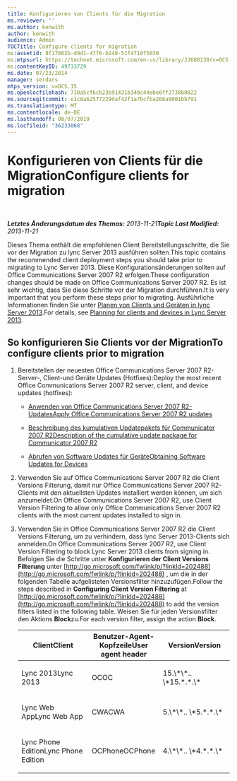 ```yaml
---
title: Konfigurieren von Clients für die Migration
ms.reviewer: ''
ms.author: kenwith
author: kenwith
audience: Admin
TOCTitle: Configure clients for migration
ms:assetid: 8f17862b-d9d1-47f6-b248-51f4710f5030
ms:mtpsurl: https://technet.microsoft.com/en-us/library/JJ688130(v=OCS.15)
ms:contentKeyID: 49733729
ms.date: 07/23/2014
manager: serdars
mtps_version: v=OCS.15
ms.openlocfilehash: 710a5cf6cb23b91431b340c44ebe6ff2738b0822
ms.sourcegitcommit: e1c8a62577229daf42f1a7bcfba268a9001bb791
ms.translationtype: MT
ms.contentlocale: de-DE
ms.lasthandoff: 08/07/2019
ms.locfileid: "36233068"
---
```

<div data-xmlns="http://www.w3.org/1999/xhtml">

<div class="topic" data-xmlns="http://www.w3.org/1999/xhtml" data-msxsl="urn:schemas-microsoft-com:xslt" data-cs="http://msdn.microsoft.com/en-us/">

<div data-asp="http://msdn2.microsoft.com/asp">

# <a name="configure-clients-for-migration"></a><span data-ttu-id="09fcf-102">Konfigurieren von Clients für die Migration</span><span class="sxs-lookup"><span data-stu-id="09fcf-102">Configure clients for migration</span></span>

</div>

<div id="mainSection">

<div id="mainBody">

<span> </span>

<span data-ttu-id="09fcf-103">_**Letztes Änderungsdatum des Themas:** 2013-11-21_</span><span class="sxs-lookup"><span data-stu-id="09fcf-103">_**Topic Last Modified:** 2013-11-21_</span></span>

<span data-ttu-id="09fcf-104">Dieses Thema enthält die empfohlenen Client Bereitstellungsschritte, die Sie vor der Migration zu lync Server 2013 ausführen sollten.</span><span class="sxs-lookup"><span data-stu-id="09fcf-104">This topic contains the recommended client deployment steps you should take prior to migrating to Lync Server 2013.</span></span> <span data-ttu-id="09fcf-105">Diese Konfigurationsänderungen sollten auf Office Communications Server 2007 R2 erfolgen.</span><span class="sxs-lookup"><span data-stu-id="09fcf-105">These configuration changes should be made on Office Communications Server 2007 R2.</span></span> <span data-ttu-id="09fcf-106">Es ist sehr wichtig, dass Sie diese Schritte vor der Migration durchführen.</span><span class="sxs-lookup"><span data-stu-id="09fcf-106">It is very important that you perform these steps prior to migrating.</span></span> <span data-ttu-id="09fcf-107">Ausführliche Informationen finden Sie unter [Planen von Clients und Geräten in lync Server 2013](lync-server-2013-planning-for-clients-and-devices.md).</span><span class="sxs-lookup"><span data-stu-id="09fcf-107">For details, see [Planning for clients and devices in Lync Server 2013](lync-server-2013-planning-for-clients-and-devices.md).</span></span>

<div>

## <a name="to-configure-clients-prior-to-migration"></a><span data-ttu-id="09fcf-108">So konfigurieren Sie Clients vor der Migration</span><span class="sxs-lookup"><span data-stu-id="09fcf-108">To configure clients prior to migration</span></span>

1.  <span data-ttu-id="09fcf-109">Bereitstellen der neuesten Office Communications Server 2007 R2-Server-, Client-und Geräte Updates (Hotfixes):</span><span class="sxs-lookup"><span data-stu-id="09fcf-109">Deploy the most recent Office Communications Server 2007 R2 server, client, and device updates (hotfixes):</span></span>
    
      - [<span data-ttu-id="09fcf-110">Anwenden von Office Communications Server 2007 R2-Updates</span><span class="sxs-lookup"><span data-stu-id="09fcf-110">Apply Office Communications Server 2007 R2 updates</span></span>](apply-office-communications-server-2007-r2-updates.md)
    
      - [<span data-ttu-id="09fcf-111">Beschreibung des kumulativen Updatepakets für Communicator 2007 R2</span><span class="sxs-lookup"><span data-stu-id="09fcf-111">Description of the cumulative update package for Communicator 2007 R2</span></span>](http://go.microsoft.com/fwlink/p/?linkid=335808)
    
      - [<span data-ttu-id="09fcf-112">Abrufen von Software Updates für Geräte</span><span class="sxs-lookup"><span data-stu-id="09fcf-112">Obtaining Software Updates for Devices</span></span>](http://go.microsoft.com/fwlink/?linkid=335809)

2.  <span data-ttu-id="09fcf-113">Verwenden Sie auf Office Communications Server 2007 R2 die Client Versions Filterung, damit nur Office Communications Server 2007 R2-Clients mit den aktuellsten Updates installiert werden können, um sich anzumeldet.</span><span class="sxs-lookup"><span data-stu-id="09fcf-113">On Office Communications Server 2007 R2, use Client Version Filtering to allow only Office Communications Server 2007 R2 clients with the most current updates installed to sign in.</span></span>

3.  <span data-ttu-id="09fcf-114">Verwenden Sie in Office Communications Server 2007 R2 die Client Versions Filterung, um zu verhindern, dass lync Server 2013-Clients sich anmelden.</span><span class="sxs-lookup"><span data-stu-id="09fcf-114">On Office Communications Server 2007 R2, use Client Version Filtering to block Lync Server 2013 clients from signing in.</span></span> <span data-ttu-id="09fcf-115">Befolgen Sie die Schritte unter **Konfigurieren der Client Versions Filterung** unter [http://go.microsoft.com/fwlink/p/?linkId=202488](http://go.microsoft.com/fwlink/p/?linkid=202488) , um die in der folgenden Tabelle aufgelisteten Versionsfilter hinzuzufügen.</span><span class="sxs-lookup"><span data-stu-id="09fcf-115">Follow the steps described in **Configuring Client Version Filtering** at [http://go.microsoft.com/fwlink/p/?linkId=202488](http://go.microsoft.com/fwlink/p/?linkid=202488) to add the version filters listed in the following table.</span></span> <span data-ttu-id="09fcf-116">Weisen Sie für jeden Versionsfilter den Aktions **Block**zu.</span><span class="sxs-lookup"><span data-stu-id="09fcf-116">For each version filter, assign the action **Block**.</span></span>
    
    
    <table>
    <colgroup>
    <col style="width: 33%" />
    <col style="width: 33%" />
    <col style="width: 33%" />
    </colgroup>
    <thead>
    <tr class="header">
    <th><span data-ttu-id="09fcf-117">Client</span><span class="sxs-lookup"><span data-stu-id="09fcf-117">Client</span></span></th>
    <th><span data-ttu-id="09fcf-118">Benutzer-Agent-Kopfzeile</span><span class="sxs-lookup"><span data-stu-id="09fcf-118">User agent header</span></span></th>
    <th><span data-ttu-id="09fcf-119">Version</span><span class="sxs-lookup"><span data-stu-id="09fcf-119">Version</span></span></th>
    </tr>
    </thead>
    <tbody>
    <tr class="odd">
    <td><p><span data-ttu-id="09fcf-120">Lync 2013</span><span class="sxs-lookup"><span data-stu-id="09fcf-120">Lync 2013</span></span></p></td>
    <td><p><span data-ttu-id="09fcf-121">OC</span><span class="sxs-lookup"><span data-stu-id="09fcf-121">OC</span></span></p></td>
    <td><p><span data-ttu-id="09fcf-122">15.\*\*.. \*</span><span class="sxs-lookup"><span data-stu-id="09fcf-122">15.*.*.\*</span></span></p></td>
    </tr>
    <tr class="even">
    <td><p><span data-ttu-id="09fcf-123">Lync Web App</span><span class="sxs-lookup"><span data-stu-id="09fcf-123">Lync Web App</span></span></p></td>
    <td><p><span data-ttu-id="09fcf-124">CWA</span><span class="sxs-lookup"><span data-stu-id="09fcf-124">CWA</span></span></p></td>
    <td><p><span data-ttu-id="09fcf-125">5.\*\*.. \*</span><span class="sxs-lookup"><span data-stu-id="09fcf-125">5.*.*.\*</span></span></p></td>
    </tr>
    <tr class="odd">
    <td><p><span data-ttu-id="09fcf-126">Lync Phone Edition</span><span class="sxs-lookup"><span data-stu-id="09fcf-126">Lync Phone Edition</span></span></p></td>
    <td><p><span data-ttu-id="09fcf-127">OCPhone</span><span class="sxs-lookup"><span data-stu-id="09fcf-127">OCPhone</span></span></p></td>
    <td><p><span data-ttu-id="09fcf-128">4.\*\*.. \*</span><span class="sxs-lookup"><span data-stu-id="09fcf-128">4.*.*.\*</span></span></p></td>
    </tr>
    </tbody>
    </table>


</div>

</div>

<span> </span>

</div>

</div>

</div>

